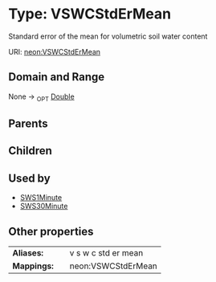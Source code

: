 
# Type: VSWCStdErMean


Standard error of the mean for volumetric soil water content

URI: [neon:VSWCStdErMean](https://data.neonscience.org/VSWCStdErMean)


## Domain and Range

None ->  <sub>OPT</sub> [Double](types/Double.md)

## Parents


## Children


## Used by

 * [SWS1Minute](SWS1Minute.md)
 * [SWS30Minute](SWS30Minute.md)

## Other properties

|  |  |  |
| --- | --- | --- |
| **Aliases:** | | v s w c std er mean |
| **Mappings:** | | neon:VSWCStdErMean |

